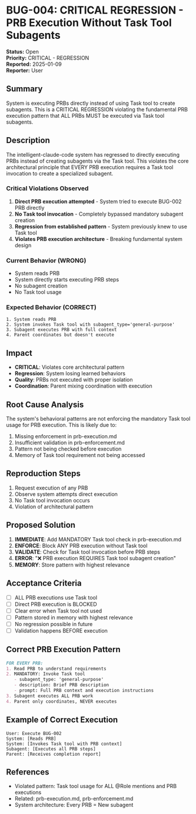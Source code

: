 # BUG-004: CRITICAL REGRESSION - PRB Execution Without Task Tool Subagents

**Status:** Open  
**Priority:** CRITICAL - REGRESSION  
**Reported:** 2025-01-09  
**Reporter:** User  

## Summary
System is executing PRBs directly instead of using Task tool to create subagents. This is a CRITICAL REGRESSION violating the fundamental PRB execution pattern that ALL PRBs MUST be executed via Task tool subagents.

## Description
The intelligent-claude-code system has regressed to directly executing PRBs instead of creating subagents via the Task tool. This violates the core architectural principle that EVERY PRB execution requires a Task tool invocation to create a specialized subagent.

### Critical Violations Observed
1. **Direct PRB execution attempted** - System tried to execute BUG-002 PRB directly
2. **No Task tool invocation** - Completely bypassed mandatory subagent creation
3. **Regression from established pattern** - System previously knew to use Task tool
4. **Violates PRB execution architecture** - Breaking fundamental system design

### Current Behavior (WRONG)
- System reads PRB
- System directly starts executing PRB steps
- No subagent creation
- No Task tool usage

### Expected Behavior (CORRECT)
```
1. System reads PRB
2. System invokes Task tool with subagent_type='general-purpose'
3. Subagent executes PRB with full context
4. Parent coordinates but doesn't execute
```

## Impact
- **CRITICAL**: Violates core architectural pattern
- **Regression**: System losing learned behaviors
- **Quality**: PRBs not executed with proper isolation
- **Coordination**: Parent mixing coordination with execution

## Root Cause Analysis
The system's behavioral patterns are not enforcing the mandatory Task tool usage for PRB execution. This is likely due to:
1. Missing enforcement in prb-execution.md
2. Insufficient validation in prb-enforcement.md
3. Pattern not being checked before execution
4. Memory of Task tool requirement not being accessed

## Reproduction Steps
1. Request execution of any PRB
2. Observe system attempts direct execution
3. No Task tool invocation occurs
4. Violation of architectural pattern

## Proposed Solution
1. **IMMEDIATE**: Add MANDATORY Task tool check in prb-execution.md
2. **ENFORCE**: Block ANY PRB execution without Task tool
3. **VALIDATE**: Check for Task tool invocation before PRB steps
4. **ERROR**: "❌ PRB execution REQUIRES Task tool subagent creation"
5. **MEMORY**: Store pattern with highest relevance

## Acceptance Criteria
- [ ] ALL PRB executions use Task tool
- [ ] Direct PRB execution is BLOCKED
- [ ] Clear error when Task tool not used
- [ ] Pattern stored in memory with highest relevance
- [ ] No regression possible in future
- [ ] Validation happens BEFORE execution

## Correct PRB Execution Pattern
```markdown
FOR EVERY PRB:
1. Read PRB to understand requirements
2. MANDATORY: Invoke Task tool
   - subagent_type: 'general-purpose'
   - description: Brief PRB description
   - prompt: Full PRB context and execution instructions
3. Subagent executes ALL PRB work
4. Parent only coordinates, NEVER executes
```

## Example of Correct Execution
```
User: Execute BUG-002
System: [Reads PRB]
System: [Invokes Task tool with PRB context]
Subagent: [Executes all PRB steps]
Parent: [Receives completion report]
```

## References
- Violated pattern: Task tool usage for ALL @Role mentions and PRB executions
- Related: prb-execution.md, prb-enforcement.md
- System architecture: Every PRB = New subagent